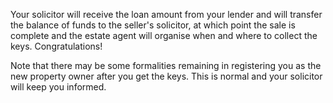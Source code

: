 
Your solicitor will receive the loan amount from your lender and will transfer the balance of funds to the seller's solicitor, at which point
 the sale is complete and the estate agent will organise when and where to collect the keys. Congratulations!
 


Note that there may be some formalities remaining in registering you as the new property owner after you
 get the keys. This is normal and your solicitor will keep you informed. 
 


